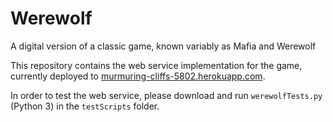 Werewolf
========

A digital version of a classic game, known variably as Mafia and Werewolf

This repository contains the web service implementation for the game, currently deployed to [murmuring-cliffs-5802.herokuapp.com](murmuring-cliffs-5802.herokuapp.com).

In order to test the web service, please download and run `werewolfTests.py` (Python 3) in the `testScripts` folder.

